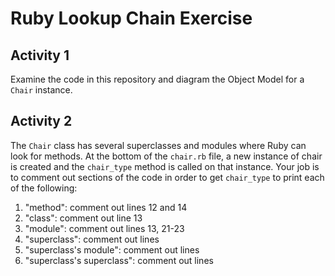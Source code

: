 <!-- Updated 12/13/2022 -->
# Ruby Lookup Chain Exercise

## Activity 1

Examine the code in this repository and diagram the Object Model for a `Chair` instance.

## Activity 2

The `Chair` class has several superclasses and modules where Ruby can look for methods. At the bottom of the `chair.rb` file, a new instance of chair is created and the `chair_type` method is called on that instance. Your job is to comment out sections of the code in order to get `chair_type` to print each of the following:

1. "method": comment out lines 12 and 14
1. "class": comment out line 13
1. "module": comment out lines 13, 21-23
1. "superclass": comment out lines 
1. "superclass's module": comment out lines 
1. "superclass's superclass": comment out lines 
